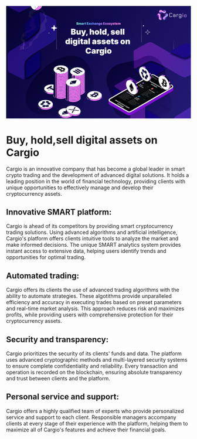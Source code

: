 <img src="https://github.com/cargiocom/announcement2/blob/322131e3e679b21fdd4040cbe1a2aaa0d112d0ea/img/banner.png" alt="banner"/>
<br>
<h1>Buy, hold,sell digital assets on Cargio</h1>
<p>Cargio is an innovative company that has become a global leader in smart crypto trading and the development of advanced digital solutions. It holds a leading position in the world of financial technology, providing clients with unique opportunities to effectively manage and develop their cryptocurrency assets.</p>
<h2>Innovative SMART platform:</h2>
<p>Cargio is ahead of its competitors by providing smart cryptocurrency trading solutions. Using advanced algorithms and artificial intelligence, Cargio's platform offers clients intuitive tools to analyze the market and make informed decisions. The unique SMART analytics system provides instant access to extensive data, helping users identify trends and opportunities for optimal trading.</p>
<h2>Automated trading:</h2>
<p>Cargio offers its clients the use of advanced trading algorithms with the ability to automate strategies. These algotithms provide unparalleled efficiency and accuracy in executing trades based on preset parameters and real-time market analysis. This approach reduces risk and maximizes profits, while providing users with comprehensive protection for their cryptocurrency assets.</p>
<h2>Security and transparency:</h2>
<p>Cargio prioritizes the security of its clients' funds and data. The platform uses advanced cryptographic methods and multi-layered security systems to ensure complete confidentiality and reliability. Every transaction and operation is recorded on the blockchain, ensuring absolute transparency and trust between clients and the platform.</p>
<h2>Personal service and support:</h2>
<p>Cargio offers a highly qualified team of experts who provide personalized service and support to each client. Responsible managers accompany clients at every stage of their experience with the platform, helping them to maximize all of Cargio's features and achieve their financial goals.</p>
